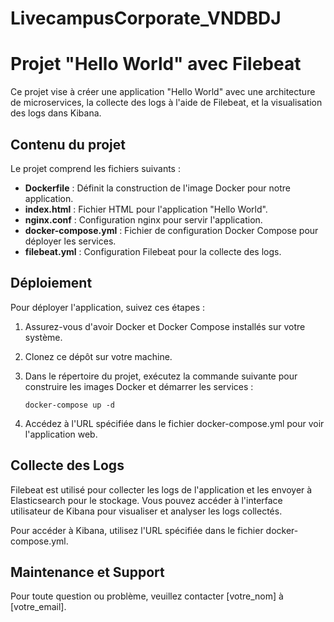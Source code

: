 # LivecampusCorporate_VNDBDJ

# Projet "Hello World" avec Filebeat

Ce projet vise à créer une application "Hello World" avec une architecture de microservices, la collecte des logs à l'aide de Filebeat, et la visualisation des logs dans Kibana.

## Contenu du projet

Le projet comprend les fichiers suivants :

- **Dockerfile** : Définit la construction de l'image Docker pour notre application.
- **index.html** : Fichier HTML pour l'application "Hello World".
- **nginx.conf** : Configuration nginx pour servir l'application.
- **docker-compose.yml** : Fichier de configuration Docker Compose pour déployer les services.
- **filebeat.yml** : Configuration Filebeat pour la collecte des logs.

## Déploiement

Pour déployer l'application, suivez ces étapes :

1. Assurez-vous d'avoir Docker et Docker Compose installés sur votre système.
2. Clonez ce dépôt sur votre machine.
3. Dans le répertoire du projet, exécutez la commande suivante pour construire les images Docker et démarrer les services :

    ```
    docker-compose up -d
    ```

4. Accédez à l'URL spécifiée dans le fichier docker-compose.yml pour voir l'application web.

## Collecte des Logs

Filebeat est utilisé pour collecter les logs de l'application et les envoyer à Elasticsearch pour le stockage. Vous pouvez accéder à l'interface utilisateur de Kibana pour visualiser et analyser les logs collectés.

Pour accéder à Kibana, utilisez l'URL spécifiée dans le fichier docker-compose.yml.

## Maintenance et Support

Pour toute question ou problème, veuillez contacter [votre_nom] à [votre_email].

